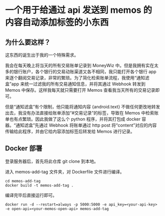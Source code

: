 # 一个用于给通过 api 发送到 memos 的内容自动添加标签的小东西

## 为什么要这样？

这东西的诞生出于我的一个特殊需求。

我会在每天晚上将当天的所有交易账单记录到 MoneyWiz 中。但是我拥有实在太多的银行账户，各个银行的交易动账渠道又各不相同，我只能打开各个银行 app 来逐个翻阅交易记录，非常的繁琐。为了简化检索账单流程，我使用“通知滤盒”app 来统一过滤我的所有交易通知信息，并将其通过 Webhook 转发到 Memos 中保存。这样我每天就只需要打开 Memos 查看我当天所有的交易记录即可。

但是“通知滤盒”有个限制，他只能将通知内容 {android.text} 不做任何更改地转发出去，我没有办法直接给账单添加“#交易记录”的标签，导致在 Memos 中检索账单也有点繁琐。因此我做了这么个 python 程序，并将其打包成 docker 容器。“通知滤盒”先通过 Webhook 将账单通过 http post 将“content”对应的内容传输给此程序，并由它给内容添加标签后转发给 Memos 进行记录。

## Docker 部署

登录服务器后，首先将此仓库 git clone 到本地。

进入 memos-add-tag 文件夹，对 Dockerfile 文件进行编译。

```
cd memos-add-tag
docker build -t memos-add-tag .
```

编译完毕后直接运行即可。

```
docker run -d --restart=always -p 5000:5000 -e api_key=<your-api-key> -e open-api=<your-memos-open-api> memos-add-tag
```

